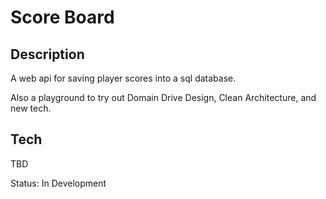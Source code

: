# Score Board

## Description

A web api for saving player scores into a sql database.

Also a playground to try out Domain Drive Design, Clean Architecture, and new tech.

## Tech

TBD

Status: In Development
